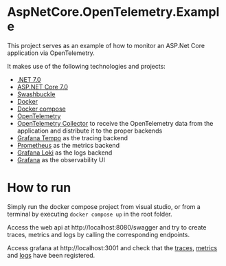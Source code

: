 # AspNetCore.OpenTelemetry.Example

This project serves as an example of how to monitor an ASP.Net Core application via OpenTelemetry.

It makes use of the following technologies and projects:

- [.NET 7.0](https://dotnet.microsoft.com/es-es/download/dotnet/7.0)
- [ASP.NET Core 7.0](https://learn.microsoft.com/es-es/aspnet/core/?view=aspnetcore-7.0)
- [Swashbuckle](https://learn.microsoft.com/en-us/aspnet/core/tutorials/getting-started-with-swashbuckle?view=aspnetcore-7.0&tabs=visual-studio)
- [Docker](https://docs.docker.com/)
- [Docker compose](https://docs.docker.com/compose/)
- [OpenTelemetry](https://opentelemetry.io/)
- [OpenTelemetry Collector](https://opentelemetry.io/docs/collector/) to receive the OpenTelemetry data from the application and distribute it to the proper backends
- [Grafana Tempo](https://grafana.com/oss/tempo/) as the tracing backend
- [Prometheus](https://prometheus.io/) as the metrics backend
- [Grafana Loki](https://grafana.com/oss/loki/) as the logs backend
- [Grafana](https://grafana.com/) as the observability UI

# How to run
Simply run the docker compose project from visual studio, or from a terminal by executing `docker compose up` in the root folder.

Access the web api at http://localhost:8080/swagger and try to create traces, metrics and logs by calling the corresponding endpoints.

Access grafana at http://localhost:3001 and check that the [traces](http://localhost:3001/explore?orgId=1&left=%7B%22datasource%22:%22tempo%22,%22queries%22:%5B%7B%22refId%22:%22A%22,%22datasource%22:%7B%22type%22:%22tempo%22,%22uid%22:%22tempo%22%7D,%22queryType%22:%22nativeSearch%22,%22limit%22:20,%22serviceName%22:%22AspNetCore.OpenTelemetry.Example.Api%22%7D%5D,%22range%22:%7B%22from%22:%22now-1h%22,%22to%22:%22now%22%7D%7D), [metrics](http://localhost:3001/explore?orgId=1&left=%7B%22datasource%22:%22prometheus%22,%22queries%22:%5B%7B%22refId%22:%22A%22,%22expr%22:%22%7Bexported_job%3D%5C%22AspNetCore.OpenTelemetry.Example.Api%5C%22%7D%22,%22range%22:true,%22instant%22:true,%22datasource%22:%7B%22type%22:%22prometheus%22,%22uid%22:%22prometheus%22%7D,%22editorMode%22:%22builder%22%7D%5D,%22range%22:%7B%22from%22:%22now-1h%22,%22to%22:%22now%22%7D%7D) and [logs](http://localhost:3001/explore?orgId=1&left=%7B%22datasource%22:%22loki%22,%22queries%22:%5B%7B%22refId%22:%22A%22,%22expr%22:%22%7Bjob%3D%5C%22AspNetCore.OpenTelemetry.Example.Api%5C%22%7D%20%7C%3D%20%60%60%22,%22queryType%22:%22range%22,%22datasource%22:%7B%22type%22:%22loki%22,%22uid%22:%22loki%22%7D,%22editorMode%22:%22builder%22%7D%5D,%22range%22:%7B%22from%22:%22now-1h%22,%22to%22:%22now%22%7D%7D) have been registered.